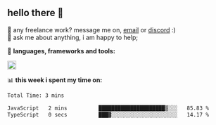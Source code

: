 ## hello there 👋

💼 any freelance work? message me on, [email](mailto:pierok420@gmail.com) or [discord](https://discord.com/users/577571414186393661/) :)\
💬 ask me about anything, i am happy to help;

🌸 **languages, frameworks and tools:**  

<img height="20" src="https://simpleskill.icons.workers.dev/svg/?i=javascript,typescript,node.js,html5,css3,react,next.js,kotlin,npm,docker,mysql,redis,mongodb">

📊 **this week i spent my time on:**
<!--START_SECTION:waka-->

```txt
Total Time: 3 mins

JavaScript   2 mins          █████████████████████▒░░░   85.83 %
TypeScript   0 secs          ███▓░░░░░░░░░░░░░░░░░░░░░   14.17 %
```

<!--END_SECTION:waka-->
